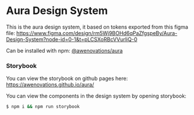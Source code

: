 # Aura Design System

This is the aura design system, it based on tokens exported from this figma file: https://www.figma.com/design/rm5Wj9BOHd6qPaZfgspeBy/Aura-Design-System?node-id=0-1&t=pLCSXoRBcVVurliQ-0

Can be installed with npm: [@awenovations/aura](https://www.npmjs.com/package/@awenovations/aura)

### Storybook

You can view the storybook on github pages here: https://awenovations.github.io/aura/

You can view the components in the design system by opening storybook:

```bash
$ npm i && npm run storybook
```
